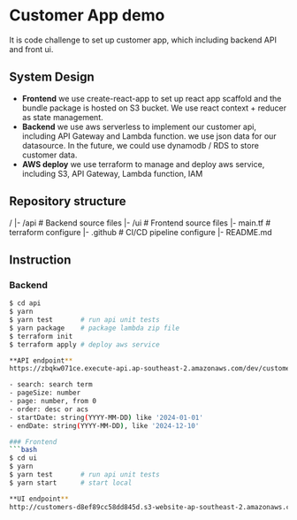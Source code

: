 # Customer App demo

It is code challenge to set up customer app, which including backend API and front ui. 

## System Design

- **Frontend**
we use create-react-app to set up react app scaffold
and the bundle package is hosted on S3 bucket.
We use react context + reducer as state management.
- **Backend**
we use aws serverless to implement our customer api, including API Gateway and Lambda function. we use json
data for our datasource. In the future, we could use dynamodb / RDS to store customer data.
- **AWS deploy**
we use terraform to manage and deploy aws service, including S3, API Gateway, Lambda function, IAM

## Repository structure
/
|- /api           # Backend source files
|- /ui            # Frontend source files
|- main.tf        # terraform configure
|- .github        # CI/CD pipeline configure
|- README.md   

## Instruction

### Backend
```bash
$ cd api    
$ yarn
$ yarn test       # run api unit tests
$ yarn package    # package lambda zip file
$ terraform init
$ terraform apply # deploy aws service

**API endpoint**
https://zbqkw071ce.execute-api.ap-southeast-2.amazonaws.com/dev/customers?pageSize=10&page=0

- search: search term
- pageSize: number
- page: number, from 0
- order: desc or acs
- startDate: string(YYYY-MM-DD) like '2024-01-01'
- endDate: string(YYYY-MM-DD), like '2024-12-10'

### Frontend
```bash
$ cd ui
$ yarn
$ yarn test       # run api unit tests
$ yarn start      # start local

**UI endpoint**
http://customers-d8ef89cc58dd845d.s3-website-ap-southeast-2.amazonaws.com/



